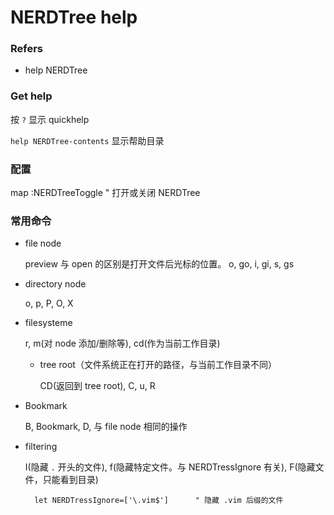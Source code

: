 # NERDTree help


### Refers

- help NERDTree

### Get help

按 `?` 显示 quickhelp

`help NERDTree-contents` 显示帮助目录

### 配置

map <C-n> :NERDTreeToggle<CR>       " 打开或关闭 NERDTree

### 常用命令

- file node

    preview 与 open 的区别是打开文件后光标的位置。
    o, go, i, gi, s, gs
    
- directory node

    o, p, P, O, X

- filesysteme

    r, m(对 node 添加/删除等), cd(作为当前工作目录)

    - tree root（文件系统正在打开的路径，与当前工作目录不同）

        CD(返回到 tree root), C, u, R

- Bookmark

    B, Bookmark, D, 与 file node 相同的操作

- filtering

    I(隐藏 `.` 开头的文件), f(隐藏特定文件。与 NERDTressIgnore 有关), F(隐藏文件，只能看到目录)

        let NERDTressIgnore=['\.vim$']      " 隐藏 .vim 后缀的文件


